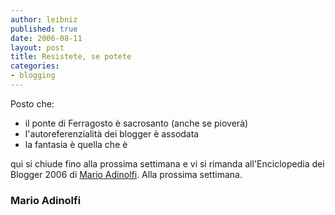 ```yaml
---
author: leibniz
published: true
date: 2006-08-11
layout: post
title: Resistete, se potete
categories:
- blogging
---
```


Posto che:

- il ponte di Ferragosto è sacrosanto
  (anche se pioverà)
- l'autoreferenzialità dei blogger è assodata
- la fantasia è quella che è

qui si chiude fino alla prossima settimana e vi si rimanda all'Enciclopedia dei Blogger 2006 di [Mario Adinolfi][1]. Alla prossima settimana.

### Mario Adinolfi

[1]:	http://marioadinolfi.ilcannocchiale.it/